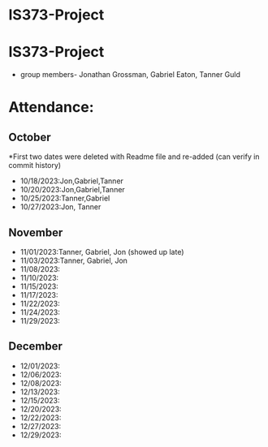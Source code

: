 # IS373-Project
# IS373-Project
- group members- Jonathan Grossman, Gabriel Eaton, Tanner Guld

# Attendance:

## October
*First two dates were deleted with Readme file and re-added (can verify in commit history)
- 10/18/2023:Jon,Gabriel,Tanner
- 10/20/2023:Jon,Gabriel,Tanner
- 10/25/2023:Tanner,Gabriel
- 10/27/2023:Jon, Tanner

## November
- 11/01/2023:Tanner, Gabriel, Jon (showed up late)
- 11/03/2023:Tanner, Gabriel, Jon
- 11/08/2023:
- 11/10/2023:
- 11/15/2023:
- 11/17/2023:
- 11/22/2023:
- 11/24/2023:
- 11/29/2023:

## December
- 12/01/2023:
- 12/06/2023:
- 12/08/2023:
- 12/13/2023:
- 12/15/2023:
- 12/20/2023:
- 12/22/2023:
- 12/27/2023:
- 12/29/2023:
